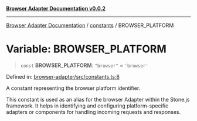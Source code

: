 [**Browser Adapter Documentation v0.0.2**](../../README.md)

***

[Browser Adapter Documentation](../../modules.md) / [constants](../README.md) / BROWSER\_PLATFORM

# Variable: BROWSER\_PLATFORM

> `const` **BROWSER\_PLATFORM**: `"browser"` = `'browser'`

Defined in: [browser-adapter/src/constants.ts:8](https://github.com/stonemjs/browser-adapter/blob/4c992e1c0dfba4d1029b4789eb682027ed7245ee/src/constants.ts#L8)

A constant representing the browser platform identifier.

This constant is used as an alias for the browser Adapter within the Stone.js framework.
It helps in identifying and configuring platform-specific adapters or components for handling
incoming requests and responses.
